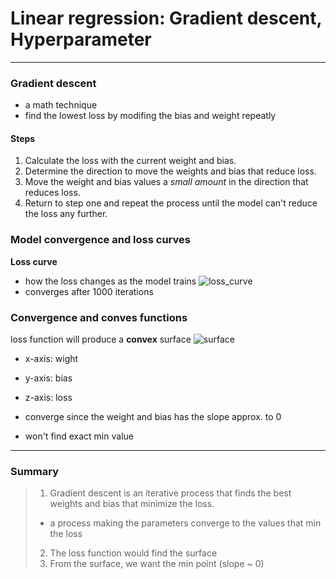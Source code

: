 # Linear regression: Gradient descent, Hyperparameter
***
### Gradient descent
- a math technique
- find the lowest loss by modifing the bias and weight repeatly

#### Steps
1. Calculate the loss with the current weight and bias.
2. Determine the direction to move the weights and bias that reduce loss.
3. Move the weight and bias values a *small amount* in the direction that reduces loss.
4. Return to step one and repeat the process until the model can't reduce the loss any further.

### Model convergence and loss curves
**Loss curve**
- how the loss changes as the model trains
![loss_curve](https://developers.google.com/static/machine-learning/crash-course/linear-regression/images/convergence.png)
- converges after 1000 iterations

### Convergence and conves functions
loss function will produce a **convex** surface
![surface](https://developers.google.com/static/machine-learning/crash-course/linear-regression/images/convexity.png)
  - x-axis: wight
  - y-axis: bias
  - z-axis: loss

- converge since the weight and bias has the slope approx. to 0
- won't find exact min value

***
### Summary
> 1. Gradient descent is an iterative process that finds the best weights and bias that minimize the loss.
>   - a process making the parameters converge to the values that min the loss
> 2. The loss function would find the surface
> 3. From the surface, we want the min point (slope ~ 0)

